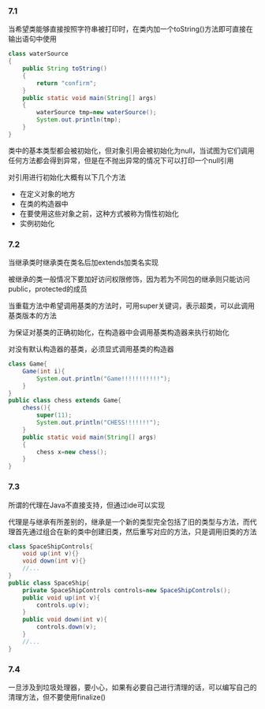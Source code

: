 ### 7.1

当希望类能够直接按照字符串被打印时，在类内加一个toString()方法即可直接在输出语句中使用
``` Java
class waterSource
{
    public String toString()
    {
        return "confirm";
    }
    public static void main(String[] args)
    {
        waterSource tmp=new waterSource();
        System.out.println(tmp);
    }
}
```
类中的基本类型都会被初始化，但对象引用会被初始化为null，当试图为它们调用任何方法都会得到异常，但是在不抛出异常的情况下可以打印一个null引用

对引用进行初始化大概有以下几个方法

* 在定义对象的地方
* 在类的构造器中
* 在要使用这些对象之前，这种方式被称为惰性初始化
* 实例初始化

### 7.2

当继承类时继承类在类名后加extends加类名实现

被继承的类一般情况下要加好访问权限修饰，因为若为不同包的继承则只能访问public，protected的成员

当重载方法中希望调用基类的方法时，可用super关键词，表示超类，可以此调用基类版本的方法

为保证对基类的正确初始化，在构造器中会调用基类构造器来执行初始化

对没有默认构造器的基类，必须显式调用基类的构造器
```Java
class Game{
    Game(int i){
        System.out.println("Game!!!!!!!!!!!");
    }
}
public class chess extends Game{
    chess(){
        super(11);
        System.out.println("CHESS!!!!!!!");
    }
    public static void main(String[] args)
    {
        chess x=new chess();
    }
}
```
### 7.3

所谓的代理在Java不直接支持，但通过ide可以实现

代理是与继承有所差别的，继承是一个新的类型完全包括了旧的类型与方法，而代理首先通过组合在新的类中创建旧类，然后重写对应的方法，只是调用旧类的方法
```Java
class SpaceShipControls{
    void up(int v){}
    void down(int v){}
    //...
}
public class SpaceShip{
    private SpaceShipControls controls=new SpaceShipControls();
    public void up(int v){
        controls.up(v);
    }
    public void down(int v){
        controls.down(v);
    }
    //...
}
```
### 7.4

一旦涉及到垃圾处理器，要小心，如果有必要自己进行清理的话，可以编写自己的清理方法，但不要使用finalize()